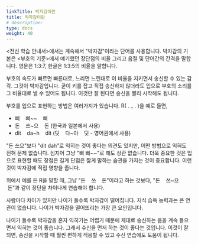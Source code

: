 ```yaml
---
linkTitle: 박자감이란
title: 박자감이란
# description: 
type: docs
weight: 40
---
```


<전신 학습 안내서>에서는 계속해서 "박자감"이라는 단어를 사용합니다. 박자감의 기본은 <부호의 기준>에서 얘기했던 장단점의 비율 그리고 음절 및 단어간의 간격을 말합니다. 영문은 1:3:7, 한글은 1:3:5의 비율을 말합니다.

부호의 속도가 빠르면 빠른대로, 느리면 느린대로 이 비율을 지키면서 송신할 수 있는 감각. 그것이 박자감입니다. 굳이 키를 잡고 직접 송신하지 않더라도 입으로 부호의 소리를 그 비율대로 낼 수 있어도 됩니다. 이것만 잘 된다면 송신을 빨리 시작해도 됩니다.

부호를 입으로 표현하는 방법은 여러가지가 있습니다. R( . _ . )을 예로 들면,

- 삐 &nbsp; &nbsp;삐~~ &nbsp; &nbsp;삐
- 돈 &nbsp; &nbsp;쓰~으 &nbsp; &nbsp;돈 (한국과 일본에서 사용)
- dit &nbsp; &nbsp;da~h &nbsp; &nbsp;dit (딧 &nbsp; &nbsp;다~아 &nbsp; &nbsp;딧 - 영어권에서 사용)

"돈 쓰으"보다 "dit dah"로 익히는 것이 좋다는 의견도 있지만, 어떤 방법으로 익혀도 전혀 문제 없습니다. 심지어 그냥 "삐 삐~~"로 해도 상관 없습니다. 더욱 중요한 것은 입으로 표현할 때도 장점은 길게 단점은 짧게 말하는 습관을 가지는 것이 중요합니다. 이런 것이 박자감에 직접 영향을 줍니다.

위에서 예를 든 R을 말할 때, 그냥 "돈 &nbsp; &nbsp;쓰 &nbsp; &nbsp;돈"이라고 하는 것보다, "돈 &nbsp; &nbsp;쓰~으 &nbsp; &nbsp;돈"과 같이 장단을 차이나게 연습해야 합니다.

사람마다 차이가 있지만 나이가 들수록 박자감이 떨어집니다. 지식 습득 능력과는 큰 연관이 없습니다. 나이가 박자감을 떨어뜨리는 가장 큰 요인입니다.

나이가 들수록 박자감을 혼자 익히기는 어렵기 때문에 제대로 송신하는 음을 계속 들으면서 익히는 것이 좋습니다. 그래서 수신을 먼저 하는 것이 좋다는 것입니다. 이것이 잘 되면, 송신을 시작할 때 훨씬 편하게 적응할 수 있고 수신 연습에도 도움이 됩니다.



